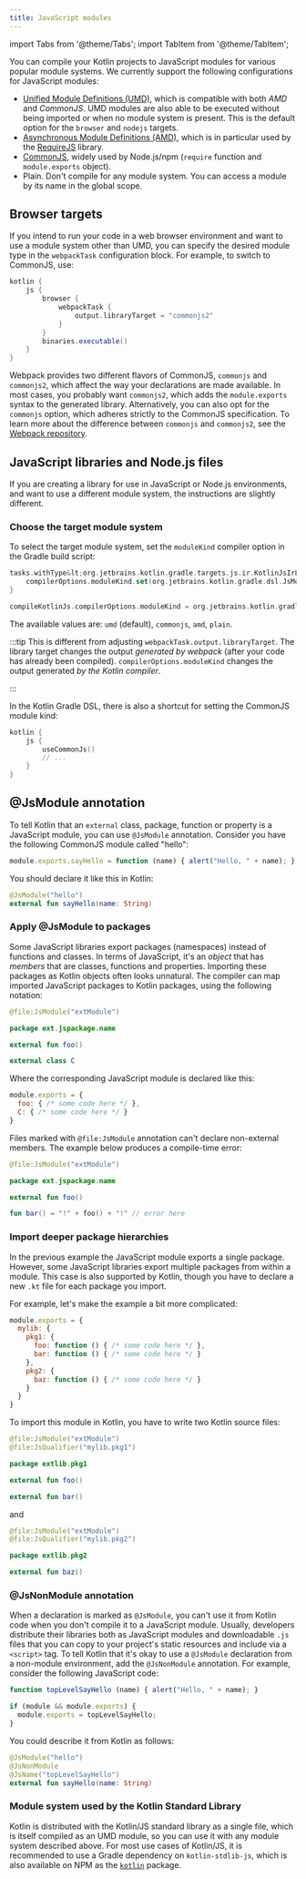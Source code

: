 ```yaml
---
title: JavaScript modules
---
```


import Tabs from '@theme/Tabs';
import TabItem from '@theme/TabItem';




You can compile your Kotlin projects to JavaScript modules for various popular module systems. We currently support the
following configurations for JavaScript modules:

- [Unified Module Definitions (UMD)](https://github.com/umdjs/umd), which is compatible with both *AMD* and *CommonJS*.
    UMD modules are also able to be executed without being imported or when no module system is present. This is the default option for the `browser` and `nodejs` targets.
- [Asynchronous Module Definitions (AMD)](https://github.com/amdjs/amdjs-api/wiki/AMD), which is in particular
   used by the [RequireJS](https://requirejs.org/) library.
- [CommonJS](http://wiki.commonjs.org/wiki/Modules/1.1), widely used by Node.js/npm
   (`require` function and `module.exports` object).
- Plain. Don't compile for any module system. You can access a module by its name in the global scope.

## Browser targets

If you intend to run your code in a web browser environment and want to use a module system other than UMD, you can specify the desired module
type in the `webpackTask` configuration block. For example, to switch to CommonJS, use:

```groovy
kotlin {
    js {
        browser {
            webpackTask {
                output.libraryTarget = "commonjs2"
            }
        }
        binaries.executable()
    }
}

```

Webpack provides two different flavors of CommonJS, `commonjs` and `commonjs2`, which affect the way your declarations
are made available. In most cases, you probably want `commonjs2`, which adds the `module.exports` syntax to the
generated library. Alternatively, you can also opt for the `commonjs` option, which adheres strictly to the CommonJS specification.
To learn more about the difference between `commonjs` and `commonjs2`, see the [Webpack repository](https://github.com/webpack/webpack/issues/1114).

## JavaScript libraries and Node.js files

If you are creating a library for use in JavaScript or Node.js environments, and want to use a different module
system, the instructions are slightly different.

### Choose the target module system

To select the target module system, set the `moduleKind` compiler option in the Gradle build script:

<Tabs groupId="build-script">
<TabItem value="kotlin" label="Kotlin" default>

```kotlin
tasks.withType&lt;org.jetbrains.kotlin.gradle.targets.js.ir.KotlinJsIrLink&gt; {
    compilerOptions.moduleKind.set(org.jetbrains.kotlin.gradle.dsl.JsModuleKind.MODULE_COMMONJS)
}
```

</TabItem>
<TabItem value="groovy" label="Groovy" default>

```groovy
compileKotlinJs.compilerOptions.moduleKind = org.jetbrains.kotlin.gradle.dsl.JsModuleKind.MODULE_COMMONJS
```

</TabItem>
</Tabs>

The available values are: `umd` (default), `commonjs`, `amd`, `plain`.

:::tip
This is different from adjusting `webpackTask.output.libraryTarget`. The library target changes the output
_generated by webpack_ (after your code has already been compiled). `compilerOptions.moduleKind` changes the output generated
_by the Kotlin compiler_.

:::
  

In the Kotlin Gradle DSL, there is also a shortcut for setting the CommonJS module kind:

```kotlin
kotlin {
    js {
        useCommonJs()
        // ...
    }
}
```

## @JsModule annotation

To tell Kotlin that an `external` class, package, function or property is a JavaScript module, you can use `@JsModule`
annotation. Consider you have the following CommonJS module called "hello":

```javascript
module.exports.sayHello = function (name) { alert("Hello, " + name); }
```

You should declare it like this in Kotlin:

```kotlin
@JsModule("hello")
external fun sayHello(name: String)
```

### Apply @JsModule to packages

Some JavaScript libraries export packages (namespaces) instead of functions and classes.
In terms of JavaScript, it's an *object* that has *members* that are classes, functions and properties.
Importing these packages as Kotlin objects often looks unnatural.
The compiler can map imported JavaScript packages to Kotlin packages, using the following notation:

```kotlin
@file:JsModule("extModule")

package ext.jspackage.name

external fun foo()

external class C
```

Where the corresponding JavaScript module is declared like this:

```javascript
module.exports = {
  foo: { /* some code here */ },
  C: { /* some code here */ }
}
```

Files marked with `@file:JsModule` annotation can't declare non-external members.
The example below produces a compile-time error:

```kotlin
@file:JsModule("extModule")

package ext.jspackage.name

external fun foo()

fun bar() = "!" + foo() + "!" // error here
```

### Import deeper package hierarchies

In the previous example the JavaScript module exports a single package.
However, some JavaScript libraries export multiple packages from within a module.
This case is also supported by Kotlin, though you have to declare a new `.kt` file for each package you import.

For example, let's make the example a bit more complicated:

```javascript
module.exports = {
  mylib: {
    pkg1: {
      foo: function () { /* some code here */ },
      bar: function () { /* some code here */ }
    },
    pkg2: {
      baz: function () { /* some code here */ }
    }
  }
}
```

To import this module in Kotlin, you have to write two Kotlin source files:

```kotlin
@file:JsModule("extModule")
@file:JsQualifier("mylib.pkg1")

package extlib.pkg1

external fun foo()

external fun bar()
```

and

```kotlin
@file:JsModule("extModule")
@file:JsQualifier("mylib.pkg2")

package extlib.pkg2

external fun baz()
```

### @JsNonModule annotation

When a declaration is marked as `@JsModule`, you can't use it from Kotlin code when you don't compile it to a JavaScript module.
Usually, developers distribute their libraries both as JavaScript modules and downloadable `.js` files that you
can copy to your project's static resources and include via a `<script>` tag. To tell Kotlin that it's okay to use a
`@JsModule` declaration from a non-module environment, add the `@JsNonModule` annotation. For example, consider the
following JavaScript code:

```javascript
function topLevelSayHello (name) { alert("Hello, " + name); }

if (module && module.exports) {
  module.exports = topLevelSayHello;
}
```

You could describe it from Kotlin as follows:

```kotlin
@JsModule("hello")
@JsNonModule
@JsName("topLevelSayHello")
external fun sayHello(name: String)
```

### Module system used by the Kotlin Standard Library

Kotlin is distributed with the Kotlin/JS standard library as a single file, which is itself compiled as an UMD module,
so you can use it with any module system described above. For most use cases of Kotlin/JS, it is recommended to use
a Gradle dependency on `kotlin-stdlib-js`, which is also available on NPM as the [`kotlin`](https://www.npmjs.com/package/kotlin)
package.
